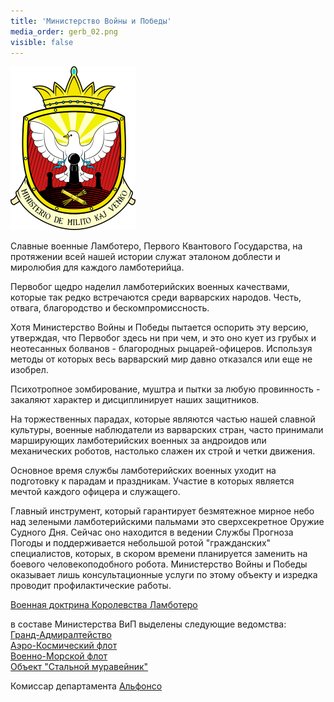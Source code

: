 ```yaml
---
title: 'Министерство Войны и Победы'
media_order: gerb_02.png
visible: false
---
```


![](gerb_02.png)
​

Славные военные Ламботеро, Первого Квантового Государства, на протяжении всей нашей истории служат эталоном доблести и миролюбия для каждого ламботерийца.

Первобог щедро наделил ламботерийских военных качествами, которые так редко встречаются среди варварских народов. Честь, отвага, благородство и бескомпромиссность.

Хотя Министерство Войны и Победы пытается оспорить эту версию, утверждая, что Первобог здесь ни при чем, и это оно кует из грубых и неотесанных болванов - благородных рыцарей-офицеров. Используя методы от которых весь варварский мир давно отказался или еще не изобрел.

Психотропное зомбирование, муштра и пытки за любую провинность - закаляют характер и дисциплинирует наших защитников.

На торжественных парадах, которые являются частью нашей славной культуры, военные наблюдатели из варварских стран, часто принимали марширующих ламботерийских военных за андроидов или механических роботов, настолько слажен их строй и четки движения.

Основное время службы ламботерийских военных уходит на подготовку к парадам и праздникам. Участие в которых является мечтой каждого офицера и служащего.

Главный инструмент, который гарантирует безмятежное мирное небо над зелеными ламботерийскими пальмами это сверхсекретное Оружие Судного Дня.
Сейчас оно находится в ведении Службы Прогноза Погоды и поддерживается небольшой ротой "гражданских" специалистов, которых, в скором времени планируется заменить на боевого человекоподобного робота.
Министерство Войны и Победы оказывает лишь консультационные услуги по этому объекту и изредка проводит профилактические работы.

[Военная доктрина Королевства Ламботеро](http://lambopedia.ru/svyashennoe-korolevstvo-lambotero/nashi-ministerstva/ministerstvo-voiny-i-pobedy/voennaya-doktrina-korolevstva-lambotero)



в составе Министерства ВиП выделены следующие ведомства:  
 [Гранд-Адмиралтейство](http://lambopedia.ru/svyashennoe-korolevstvo-lambotero/nashi-ministerstva/ministerstvo-voiny-i-pobedy/grand-admiralteistvo)  
[Аэро-Космический флот](http://lambopedia.ru/svyashennoe-korolevstvo-lambotero/nashi-ministerstva/ministerstvo-voiny-i-pobedy/aerokosmicheskii-flot)  
[Военно-Морской флот](http://lambopedia.ru/svyashennoe-korolevstvo-lambotero/nashi-ministerstva/ministerstvo-voiny-i-pobedy/voenno-morskoi-flot)  
[Объект "Стальной муравейник"](http://lambopedia.ru/svyashennoe-korolevstvo-lambotero/nashi-ministerstva/ministerstvo-voiny-i-pobedy/obekt-stalnoi-muraveinik)
 
 Комиссар департамента [Альфонсо](http://lambopedia.ru/svyashennoe-korolevstvo-lambotero/nashi-ministerstva/ministerstvo-voiny-i-pobedy/komissar-departamenta-vip)
